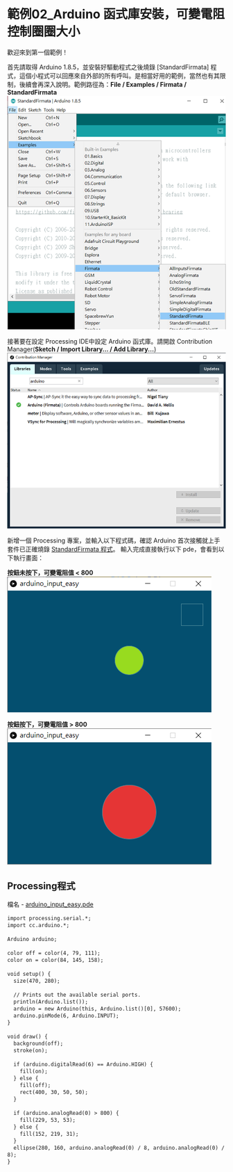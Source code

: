 # 範例02\_Arduino 函式庫安裝，可變電阻控制圈圈大小

歡迎來到第一個範例！

首先請取得 Arduino 1.8.5，並安裝好驅動程式之後燒錄 \[StandardFirmata\] 程式，這個小程式可以回應來自外部的所有呼叫。是相當好用的範例，當然也有其限制，後續會再深入說明。範例路徑為：**File / Examples / Firmata / StandardFirmata**   
![](../.gitbook/assets/processing_arduino_ex01_04.png)

接著要在設定 Processing IDE中設定 Arduino 函式庫。請開啟 Contribution Manager\(**Sketch / Import Library... / Add Library...**\)   
![](../.gitbook/assets/processing_arduino_ex01_03.png)

新增一個 Processing 專案，並輸入以下程式碼，確認 Arduino 首次接觸就上手套件已正確燒錄 [StandardFirmata 程式](https://www.arduino.cc/en/reference/firmata)。 輸入完成直接執行以下 pde，會看到以下執行畫面：

**按鈕未按下，可變電阻值 &lt; 800**  
 ![](../.gitbook/assets/processing_arduino_ex01_01.png)

**按鈕按下，可變電阻值 &gt; 800**  
 ![](../.gitbook/assets/processing_arduino_ex01_02.png)

## Processing程式

檔名 - [arduino\_input\_easy.pde](https://github.com/cavedunissin/boson/tree/master/processing_arduino/example/arduino_input_easy)   


```text
import processing.serial.*;
import cc.arduino.*;

Arduino arduino;

color off = color(4, 79, 111);
color on = color(84, 145, 158);

void setup() {
  size(470, 280);

  // Prints out the available serial ports.
  println(Arduino.list());
  arduino = new Arduino(this, Arduino.list()[0], 57600);
  arduino.pinMode(6, Arduino.INPUT);
}

void draw() {
  background(off);
  stroke(on);

  if (arduino.digitalRead(6) == Arduino.HIGH) {
    fill(on);
  } else {
    fill(off);
    rect(400, 30, 50, 50);
  }

  if (arduino.analogRead(0) > 800) {
    fill(229, 53, 53);
  } else {
    fill(152, 219, 31);
  }
  ellipse(280, 160, arduino.analogRead(0) / 8, arduino.analogRead(0) / 8);
}
```

